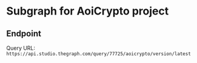 # Subgraph for AoiCrypto project

## Endpoint

Query URL: `https://api.studio.thegraph.com/query/77725/aoicrypto/version/latest`
